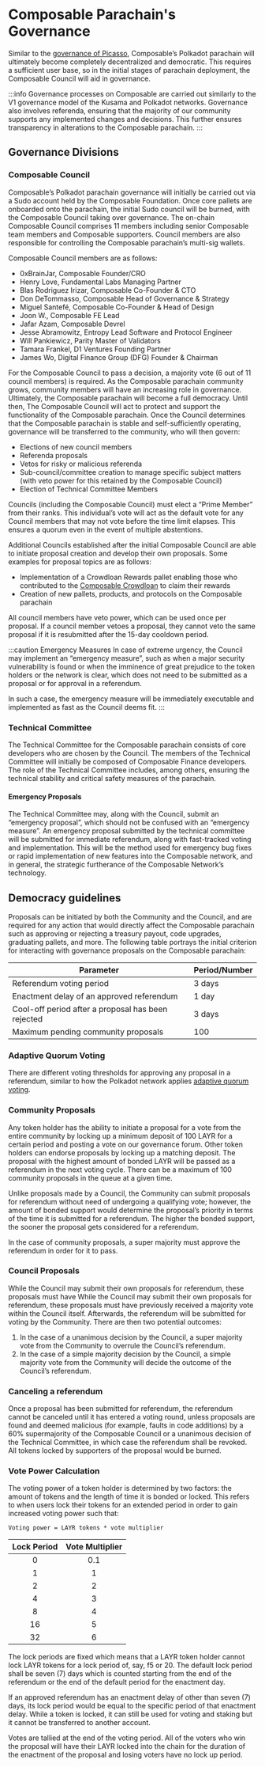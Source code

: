 # Composable Parachain's Governance

Similar to the [governance of Picasso](../parachains/picasso/governance), Composable’s Polkadot parachain will ultimately become completely decentralized and democratic. This requires a sufficient user base, so in the initial stages of parachain deployment, the Composable Council will aid in governance. 

:::info
Governance processes on Composable are carried out similarly to the V1 governance model of the Kusama and Polkadot networks. Governance also involves referenda, ensuring that the majority of our community supports any implemented changes and decisions. This further ensures transparency in alterations to the Composable parachain.
:::

## Governance Divisions

### Composable Council

Composable’s Polkadot parachain governance will initially be carried out via a Sudo account held by the Composable Foundation. Once core pallets are onboarded onto the parachain, the initial Sudo council will be burned, with the Composable Council taking over governance. The on-chain Composable Council comprises 11 members including senior Composable team members and Composable supporters. Council members are also responsible for controlling the Composable parachain’s multi-sig wallets.

Composable Council members are as follows:
- 0xBrainJar, Composable Founder/CRO
- Henry Love, Fundamental Labs Managing Partner
- Blas Rodriguez Irizar, Composable Co-Founder & CTO
- Don DeTommasso, Composable Head of Governance & Strategy
- Miguel Santefé, Composable Co-Founder & Head of Design
- Joon W., Composable FE Lead
- Jafar Azam, Composable Devrel
- Jesse Abramowitz, Entropy Lead Software and Protocol Engineer
- Will Pankiewicz, Parity Master of Validators
- Tamara Frankel, D1 Ventures Founding Partner
- James Wo, Digital Finance Group (DFG) Founder & Chairman

For the Composable Council to pass a decision, a majority vote (6 out of 11 council members) is required. As the Composable parachain community grows, community members will have an increasing role in governance. Ultimately, the Composable parachain will become a full democracy. Until then, The Composable Council will act to protect and support the functionality of the Composable parachain. Once the Council determines that the Composable parachain is stable and self-sufficiently operating, governance will be transferred to the community, who will then govern:

- Elections of new council members
- Referenda proposals
- Vetos for risky or malicious referenda
- Sub-council/committee creation to manage specific subject matters (with veto power for this retained by the Composable Council)
- Election of Technical Committee Members

Councils (including the Composable Council) must elect a “Prime Member” from their ranks. This individual’s vote will act as the default vote for any Council members that may not vote before the time limit elapses. This ensures a quorum even in the event of multiple abstentions.

Additional Councils established after the initial Composable Council are able to initiate proposal creation and develop their own proposals. Some examples for proposal topics are as follows:

- Implementation of a Crowdloan Rewards pallet enabling those who contributed to the [Composable Crowdloan](../composable/composable-crowdloan.md) to claim their rewards
- Creation of new pallets, products, and protocols on the Composable parachain

All council members have veto power, which can be used once per proposal. If a council member vetoes a proposal, they cannot veto the same proposal if it is resubmitted after the 15-day cooldown period.

:::caution Emergency Measures
In case of extreme urgency, the Council may implement an “emergency measure”, such as when a major security vulnerability is found or when the imminence of great prejudice to the token holders or the network is clear, which does not need to be submitted as a proposal or for approval in a referendum. 

In such a case, the emergency measure will be immediately executable and implemented as fast as the Council deems fit.
:::

### Technical Committee

The Technical Committee for the Composable parachain consists of core developers who are chosen by the Council. The members of the Technical Committee will initially be composed of Composable Finance developers. The role of the Technical Committee includes, among others, ensuring the technical stability and critical safety measures of the parachain. 

#### Emergency Proposals

The Technical Committee may, along with the Council, submit an “emergency proposal”, which should not be confused with an “emergency measure”. An emergency proposal submitted by the technical committee will be submitted for immediate referendum, along with fast-tracked voting and implementation. This will be the method used for emergency bug fixes or rapid implementation of new features into the Composable network, and in general, the strategic furtherance of the Composable Network’s technology.

## Democracy guidelines

Proposals can be initiated by both the Community and the Council, and are required for any action that would directly affect the Composable parachain such as approving or rejecting a treasury payout, code upgrades, graduating pallets, and more. The following table portrays the initial criterion for interacting with governance proposals on the Composable parachain:

| Parameter                                          | Period/Number  |
|----------------------------------------------------|----------------|
| Referendum voting period                           | 3 days          |
| Enactment delay of an approved referendum          | 1 day         |
| Cool-off period after a proposal has been rejected | 3 days        |
| Maximum pending community proposals                | 100 |

### Adaptive Quorum Voting

There are different voting thresholds for approving any proposal in a referendum, similar to how the Polkadot network applies [adaptive quorum voting](https://wiki.polkadot.network/docs/learn-governance#adaptive-quorum-biasing).

### Community Proposals

Any token holder has the ability to initiate a proposal for a vote from the entire community by locking up a minimum deposit of 100 LAYR for a certain period and posting a vote on our governance forum. Other token holders can endorse proposals by locking up a matching deposit. The proposal with the highest amount of bonded LAYR will be passed as a referendum in the next voting cycle. There can be a maximum of 100 community proposals in the queue at a given time.

Unlike proposals made by a Council, the Community can submit proposals for referendum without need of undergoing a qualifying vote; however, the amount of bonded support would determine the proposal’s priority in terms of the time it is submitted for a referendum. The higher the bonded support, the sooner the proposal gets considered for a referendum.

In the case of community proposals, a super majority must approve the referendum in order for it to pass.

### Council Proposals

While the Council may submit their own proposals for referendum, these proposals must have While the Council may submit their own proposals for referendum, these proposals must have previously received a majority vote within the Council itself. Afterwards, the referendum will be submitted for voting by the Community. There are then two potential outcomes:

1. In the case of a unanimous decision by the Council, 
   a super majority vote from the Community to overrule the Council’s referendum.
2. In the case of a simple majority decision by the Council, 
   a simple majority vote from the Community will decide the outcome of the Council’s referendum.

### Canceling a referendum 

Once a proposal has been submitted for referendum, the referendum cannot be canceled until it has entered a voting round, unless proposals are found and deemed malicious (for example, faults in code additions) by a 60% supermajority of the Composable Council or a unanimous decision of the Technical Committee, in which case the referendum shall be revoked. All tokens locked by supporters of the proposal would be burned.

### Vote Power Calculation

The voting power of a token holder is determined by two factors: 
the amount of tokens and the length of time it is bonded or locked. 
This refers to when users lock their tokens for an extended period in order to gain increased voting power such that:

    Voting power = LAYR tokens * vote multiplier

| Lock Period | Vote Multiplier |
|:-----------:|:---------------:|
|      0      |       0.1       |
|      1      |        1        |
|      2      |        2        |
|      4      |        3        |
|      8      |        4        |
|     16      |        5        |
|     32      |        6        |

The lock periods are fixed which means that a LAYR token holder cannot lock LAYR tokens for a lock period of, say, f5 or 20. The default lock period shall be seven (7) days which is counted starting from the end of the referendum or the end of the default period for the enactment day. 

If an approved referendum has an enactment delay of other than seven (7) days, its lock period would be equal to the specific period of that enactment delay. While a token is locked, it can still be used for voting and staking but it cannot be transferred to another account.

Votes are tallied at the end of the voting period. All of the voters who win the proposal will have their LAYR locked into the chain for the duration of the enactment of the proposal and losing voters have no lock up period.
